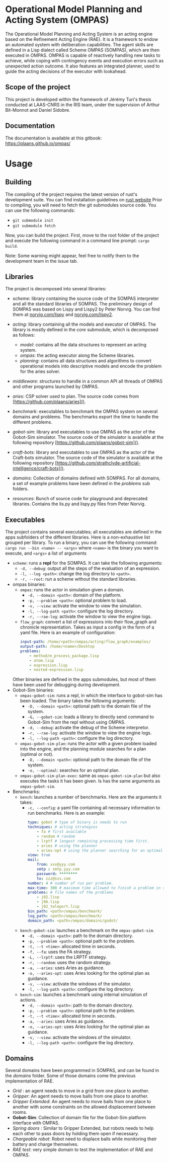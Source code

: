 # Operational Model Planning and Acting System (OMPAS)

The Operational Model Planning and Acting System is an acting engine based on the Refinement Acting Engine (RAE).
It is a framework to endow an automated system with deliberation capabilities.
The agent skills are defined in a Lisp dialect called Scheme OMPAS (SOMPAS), which are then executed in OMPAS.
OMPAS is capable of reactively handling new tasks to achieve, while coping with contingency events and execution errors such as unexpected action outcome.
It also features an integrated planner, used to guide the acting decisions of the executor with lookahead.

## Scope of the project
This project is developed within the framework of Jérémy Turi's thesis conducted at LAAS-CNRS in the RIS team, under the supervision of Arthur Bit-Monnot and Daniel Sidobre. 

## Documentation
The documentation is available at this gitbook: https://plaans.github.io/ompas/

# Usage

## Building

The compiling of the project requires the latest version of rust's development suite.
You can find installation guidelines on [rust website](https://www.rust-lang.org/tools/install)
Prior to compiling, you will need to fetch the git submodules source code. You can use the following commands:
- `git submodule init`
- `git submodule fetch`


Now, you can build the project. First, move to the root folder of the project and execute the following command in a command line prompt: `cargo build`.

Note: Some warning might appear, feel free to notify them to the development team in the issue tab.
## Libraries
The project is decomposed into several libraries:
- *scheme*: library containing the source code of the SOMPAS interpreter and all the standard libraries of SOMPAS. The preliminary design of SOMPAS was based on Lispy and Lispy2 by Peter Norvig. You can find them at [norvig.com/lispy](https://norvig.com/lispy.html) and [norvig.com/lispy2](https://norvig.com/lispy2.html).

- *acting*: library containing all the models and executor of OMPAS.
The library is mostly defined in the *core* submodule, which is decomposed as follows:
    - *model*: contains all the data structures to represent an acting system.
    - *ompas*: the acting executor along the Scheme libraries.
    - *planning*: contains all data structures and algorithms to convert operational models into descriptive models and encode the problem for the aries solver.
- *middleware*: structures to handle in a common API all threads of OMPAS and other programs launched by OMPAS.
- *aries*: CSP solver used to plan. The source code comes from [https://github.com/plaans/aries]().
- *benchmark*: executables to benchmark the OMPAS system on several domains and problems. The benchmarks export the time to handle the different problems.
- *gobot-sim*: library and executables to use OMPAS as the actor of the Gobot-Sim simulator. The source code of the simulator is available at the following repository [https://github.com/plaans/gobot-sim]().
- *craft-bots*: library and executables to use OMPAS as the actor of the Craft-bots simulator. The source code of the simulator is available at the following repository [https://github.com/strathclyde-artificial-intelligence/craft-bots]().
- *domains*: Collection of domains defined with SOMPAS. For all domains, a set of example problems have been defined in the *problems* sub folders.
- *resources*: Bunch of source code for playground and deprecated libraries. Contains the lis.py and lispy.py files from Peter Norvig.

## Executables
The project contains several executables; all executables are defined in the apps subfolders of the different libraries. Here is a non-exhaustive list grouped per library.
To run a binary, you can use the following command: `cargo run --bin <name> -- <args>` where `<name>` is the binary you want to execute, and `<args>` a list of arguments
- `scheme`: runs a **repl** for the SOMPAS. It can take the following arguments:
    - `-d, --debug`: output all the steps of the evaluation of an expression.
    - `-l, --log <path>`: change the log directory to `<path>`.
    - `-r, --root`: run a scheme without the standard libraries.
- ompas binaries:
    - `ompas`: runs the actor in simulation given a domain.
        - `-d, --domain <path>`: domain of the platform.
        - `-p, --problem <path>`: optional problem to load.
        - `-v, --view`: activate the window to view the simulation.
        - `-l, --log-path <path>`: configure the log directory.
        - `-r, --rae-log`: activate the window to view the engine logs.
    - `flow_graph`: convert a list of expressions into their flow_graph and chronicle representation. Takes as input a config in the form of a yaml file.
    Here is an example of configuration:
        ```yaml
        input-path: /home/<path>/ompas/acting/flow_graph/examples/
        output-path: /home/<name>/Desktop
        problems:
            - method/m_process_package.lisp
            - atom.lisp
            - expression.lisp
            - nested-expression.lisp
        ```
    Other binaries are defined in the apps submodules, but most of them have been used for debugging during development.
- Gobot-Sim binaries:
    - `ompas-gobot-sim`: runs a repl, in which the interface to gobot-sim has been loaded. The binary takes the following arguments: 
        - `-D, --domain <path>`: optional path to the domain file of the system.
        - `-G, --gobot-sim`: loads a library to directly send command to Gobot-Sim from the repl without using OMPAS.
        - `-d, --debug`: activate the debug of the Scheme interpretor.
        - `-r, --rae-log`: activate the window to view the engine logs.
        - `-l, --log-path <path>`: configure the log directory.
    - `ompas-gobot-sim-plan`: runs the actor with a given problem loaded into the engine, and the planning module searches for a plan (optimal or not).
        - `-D, --domain <path>`: optional path to the domain file of the system.
        - `-o, --optimal`: searches for an optimal plan.
    - `ompas-gobot-sim-plan-exec`: same as `ompas-gobot-sim-plan` but also executes the tasks it has been given. Is has the same arguments as `ompas-gobot-sim`.
- Benchmarks: 
    - `bench`: launches a number of benchmarks. Here are the arguments it takes:
        - `-c, --config`: a yaml file containing all necessary information to run benchmarks. Here is an example:
            ```yaml
            type: gobot # type of binary is needs to run
            techniques: # acting strategies
                - fa # first available
                - random # random
                - lrptf # longest remaining processing time first.
                - aries # using the planner
                - aries-opt # using the planner searching for an optimal plan
            view: true
            mail:
                from: xxx@yyy.com
                smtp : smtp.yyy.com
                password: ********
                to: zzz@sss.com
            number: 4 # number of run per problem.
            max-time: 300 # maximum time allowed to finish a problem in seconds.
            problems: # file names of the problems
                - j02.lisp
                - j06.lisp
                - j02_teleport.lisp
            bin_path: <path>/ompas/benchmark/
            log_path: <path>/ompas/benchmark/
            domain_path: <path>/ompas/domains/godot/
            ```
    - `bench-gobot-sim`: launches a benchmark on the `ompas-gobot-sim`.
        - `-d, --domain <path>`: path to the domain directory. 
        - `-p, --problem <path>`: optional path to the problem.
        - `-t, --t <time>`: allocated time in seconds.
        - `-f, --fa`: uses the FA strategy.
        - `-L, --lrptf`: uses the LRPTF strategy.
        - `-r, --random`: uses the random strategy.
        - `-a, --aries`: uses Aries as guidance.
        - `-o, --aries-opt`: uses Aries looking for the optimal plan as guidance.
        - `-v, --view`: activate the windows of the simulator.
        - `-l, --log-path <path>`: configure the log directory.
    - `bench-sim`: launches a benchmark using internal simulation of actions.
        - `-d, --domain <path>`: path to the domain directory. 
        - `-p, --problem <path>`: optional path to the problem.
        - `-t, --t <time>`: allocated time in seconds.
        - `-a, --aries`: uses Aries as guidance.
        - `-o, --aries-opt`: uses Aries looking for the optimal plan as guidance.
        - `-v, --view`: activate the windows of the simulator.
        - `-l, --log-path <path>`: configure the log directory.

## Domains
Several domains have been programmed in SOMPAS, and can be found in the *domains* folder. Some of those domains come the previous implementation of RAE. 
- *Grid* : an agent needs to move in a grid from one place to another.
- *Gripper*: An agent needs to move balls from one place to another.
- *Gripper Extended*: An agent needs to move balls from one place to another with some constraints on the allowed displacement between rooms.
- **Gobot-Sim**: Collection of domain file for the Gobot-Sim platform interface with OMPAS.
- *Spring doors* : Similar to Gripper Extended, but robots needs to help each other to pass doors by holding them open if necessary.
- *Chargeable robot*: Robot need to displace balls while monitoring their battery and charge themselves.
- *RAE test*: very simple domain to test the implementation of RAE and OMPAS.

